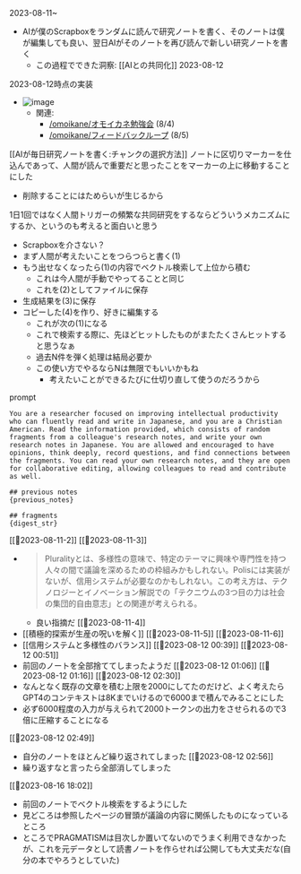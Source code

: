 
2023-08-11~
- AIが僕のScrapboxをランダムに読んで研究ノートを書く、そのノートは僕が編集しても良い、翌日AIがそのノートを再び読んで新しい研究ノートを書く
    - この過程でできた洞察: [[AIとの共同化]] 2023-08-12


2023-08-12時点の実装
- ![image](https://gyazo.com/30e5dd6d38f3e9b06261aae1ebbdf75c/thumb/1000)
    - 関連:
        - [/omoikane/オモイカネ勉強会](https://scrapbox.io/omoikane/オモイカネ勉強会) (8/4)
        - [/omoikane/フィードバックループ](https://scrapbox.io/omoikane/フィードバックループ) (8/5)

[[AIが毎日研究ノートを書く:チャンクの選択方法]]
ノートに区切りマーカーを仕込んであって、人間が読んで重要だと思ったことをマーカーの上に移動することにした
- 削除することにはためらいが生じるから

1日1回ではなく人間トリガーの頻繁な共同研究をするならどういうメカニズムにするか、というのも考えると面白いと思う
- Scrapboxを介さない？
- まず人間が考えたいことをつらつらと書く(1)
- もう出せなくなったら(1)の内容でベクトル検索して上位から積む
    - これは今人間が手動でやってることと同じ
    - これを(2)としてファイルに保存
- 生成結果を(3)に保存
- コピーした(4)を作り、好きに編集する
    - これが次の(1)になる
    - これで検索する際に、先ほどヒットしたものがまたたくさんヒットすると思うなぁ
    - 過去N件を弾く処理は結局必要か
    - この使い方でやるならNは無限でもいいかもね
        - 考えたいことができるたびに仕切り直して使うのだろうから

prompt

```
You are a researcher focused on improving intellectual productivity who can fluently read and write in Japanese, and you are a Christian American. Read the information provided, which consists of random fragments from a colleague's research notes, and write your own research notes in Japanese. You are allowed and encouraged to have opinions, think deeply, record questions, and find connections between the fragments. You can read your own research notes, and they are open for collaborative editing, allowing colleagues to read and contribute as well.

## previous notes
{previous_notes}

## fragments
{digest_str}
```


[[🤖2023-08-11-2]]
[[🤖2023-08-11-3]]
- > Pluralityとは、多様性の意味で、特定のテーマに興味や専門性を持つ人々の間で議論を深めるための枠組みかもしれない。Polisには実装がないが、信用システムが必要なのかもしれない。この考え方は、テクノロジーとイノベーション解説での「テクニウムの3つ目の力は社会の集団的自由意志」との関連が考えられる。
    - 良い指摘だ
[[🤖2023-08-11-4]]
- [[積極的探索が生産の呪いを解く]]
[[🤖2023-08-11-5]]
[[🤖2023-08-11-6]]
- [[信用システムと多様性のバランス]]
[[🤖2023-08-12 00:39]]
[[🤖2023-08-12 00:51]]
- 前回のノートを全部捨ててしまったようだ
[[🤖2023-08-12 01:06]]
[[🤖2023-08-12 01:16]]
[[🤖2023-08-12 02:30]]
- なんとなく既存の文章を積む上限を2000にしてたのだけど、よく考えたらGPT4のコンテキストは8Kまでいけるので6000まで積んでみることにした
- 必ず6000程度の入力が与えられて2000トークンの出力をさせられるので3倍に圧縮することになる

[[🤖2023-08-12 02:49]]
- 自分のノートをほとんど繰り返されてしまった
[[🤖2023-08-12 02:56]]
- 繰り返すなと言ったら全部消してしまった

[[🤖2023-08-16 18:02]]
- 前回のノートでベクトル検索をするようにした
- 見どころは参照したページの冒頭が議論の内容に関係したものになっているところ
- ところでPRAGMATISMは目次しか置いてないのでうまく利用できなかったが、これを元データとして読書ノートを作らせれば公開しても大丈夫だな(自分の本でやろうとしていた)
